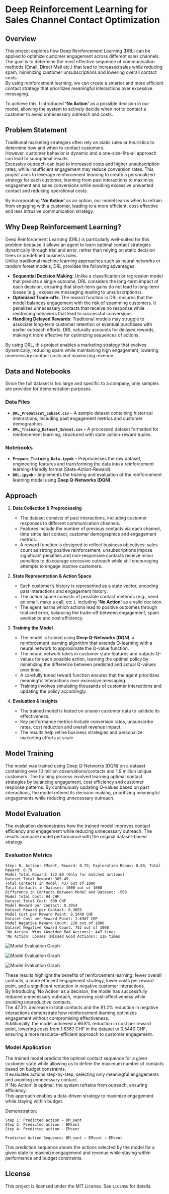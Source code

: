 # Deep Reinforcement Learning for Sales Channel Contact Optimization

## Overview

This project explores how Deep Reinforcement Learning (DRL) can be applied to optimize customer engagement across different sales channels.  
The goal is to determine the most effective sequence of communication methods (Email, Direct Mail etc.) that lead to increased sales while reducing spam, minimizing customer unsubscriptions and lowering overall contact costs.  
By using reinforcement learning, we can create a smarter and more efficient contact strategy that prioritizes meaningful interactions over excessive messaging. 

To achieve this, I introduced **'No Action'** as a possible decision in our model, allowing the system to actively decide when not to contact a customer to avoid unnecessary outreach and costs.

## Problem Statement

Traditional marketing strategies often rely on static rules or heuristics to determine how and when to contact customers.  
However, customer behavior is dynamic and a one-size-fits-all approach can lead to suboptimal results.  
Excessive outreach can lead to increased costs and higher unsubscription rates, while insufficient engagement may reduce conversion rates. This project aims to leverage reinforcement learning to create a personalized strategy for each customer, learning from past interactions to maximize engagement and sales conversions while avoiding excessive unwanted contact and reducing operational costs. 

By incorporating **'No Action'** as an option, our model learns when to refrain from engaging with a customer, leading to a more efficient, cost-effective and less intrusive communication strategy.

## Why Deep Reinforcement Learning?

Deep Reinforcement Learning (DRL) is particularly well-suited for this problem because it allows an agent to learn optimal contact strategies dynamically through trial and error, rather than relying on static decision trees or predefined business rules.  
Unlike traditional machine learning approaches such as neural networks or random forest models, DRL provides the following advantages:

- **Sequential Decision Making**: Unlike a classification or regression model that predicts a single outcome, DRL considers the long-term impact of each decision, ensuring that short-term gains do not lead to long-term losses (e.g., excessive messaging leading to unsubscriptions).
- **Optimized Trade-offs**: The reward function in DRL ensures that the model balances engagement with the risk of spamming customers. It penalizes unnecessary contacts that receive no response while reinforcing behaviors that lead to successful conversions.
- **Handling Delayed Rewards**: Traditional models may struggle to associate long-term customer retention or eventual purchases with earlier outreach efforts. DRL naturally accounts for delayed rewards, making it more effective for optimizing sequences of actions.

By using DRL, this project enables a marketing strategy that evolves dynamically, reducing spam while maintaining high engagement, lowering unnecessary contact costs and maximizing revenue.

## Data and Notebooks

Since the full dataset is too large and specific to a company, only samples are provided for demonstration purposes.

### Data Files
- **`DRL_PreDataset_Subset.csv`** – A sample dataset containing historical interactions, including past engagement metrics and customer demographics.
- **`DRL_Training_Dataset_Subset.csv`** – A processed dataset formatted for reinforcement learning, structured with state-action-reward tuples.

### Notebooks
- **`Prepare_Training_Data.ipynb`** – Preprocesses the raw dataset, engineering features and transforming the data into a reinforcement learning-friendly format (State-Action-Reward).
- **`DRL.ipynb`** – Implements the training and evaluation of the reinforcement learning model using **Deep Q-Networks (DQN)**.


## Approach

1. **Data Collection & Preprocessing**

   - The dataset consists of past interactions, including customer responses to different communication channels.
   - Features include the number of previous contacts via each channel, time since last contact, customer demographics and engagement metrics.
   - A reward function is designed to reflect business objectives: sales count as strong positive reinforcement, unsubscriptions impose significant penalties and non-responsive contacts receive minor penalties to discourage excessive outreach while still encouraging attempts to engage inactive customers.

2. **State Representation & Action Space**

   - Each customer’s history is represented as a state vector, encoding past interactions and engagement history.
   - The action space consists of possible contact methods (e.g., send an email, make a call, etc.), including **'No Action'** as a valid decision.
   - The agent learns which actions lead to positive outcomes through trial and error, balancing the trade-off between engagement, spam avoidance and cost efficiency.

3. **Training the Model**

   - The model is trained using **Deep Q-Networks (DQN)**, a reinforcement learning algorithm that extends Q-learning with a neural network to approximate the Q-value function.
   - The neural network takes in customer state features and outputs Q-values for each possible action, learning the optimal policy by minimizing the difference between predicted and actual Q-values over time.
   - A carefully tuned reward function ensures that the agent prioritizes meaningful interactions over excessive messaging.
   - Training involves simulating thousands of customer interactions and updating the policy accordingly.

4. **Evaluation & Insights**

   - The trained model is tested on unseen customer data to validate its effectiveness.
   - Key performance metrics include conversion rates, unsubscribe rates, cost reduction and overall revenue impact.
   - The results help refine business strategies and personalize marketing efforts at scale.

## Model Training

The model was trained using Deep Q-Networks (DQN) on a dataset containing over 10 million observations/contacts and 1.9 million unique customers. The training process involved learning optimal contact strategies by balancing engagement, cost efficiency and customer response patterns. By continuously updating Q-values based on past interactions, the model refined its decision-making, prioritizing meaningful engagements while reducing unnecessary outreach.

## Model Evaluation

The evaluation demonstrates how the trained model improves contact efficiency and engagement while reducing unnecessary outreach. The results compare model performance with the original dataset-based strategy.

### Evaluation Metrics
```
Step: 0, Action: EMsent, Reward: 0.79, Exploration Bonus: 0.80, Total Reward: 0.79
Model Total Reward: 172.80 (Only for matched actions)
Dataset Total Reward: 305.49
Total Contacts in Model: 437 out of 1000
Total Contacts in Dataset: 1000 out of 1000
Difference in Contacts Between Model and Dataset: -563
Model Total Cost: 94 CHF
Dataset Total Cost: 500 CHF
Model Reward per Contact: 0.3954
Dataset Reward per Contact: 0.3055
Model Cost per Reward Point: 0.5440 CHF
Dataset Cost per Reward Point: 1.6367 CHF
Model Negative Reward Count: 220 out of 1000
Dataset Negative Reward Count: 752 out of 1000
'No Action' Wins (Avoided Bad Actions): 447 times
'No Action' Losses (Missed Good Actions): 116 times
```

![Model Evaluation Graph](images/ModelVsDataset1.png)

![Model Evaluation Graph](images/ModelVsDataset2.png)

![Model Evaluation Graph](images/ModelVsDataset3.png)


These results highlight the benefits of reinforcement learning: fewer overall contacts, a more efficient engagement strategy, lower costs per reward point, and a significant reduction in negative customer interactions.  
By introducing 'No Action' as a decision, the model has successfully reduced unnecessary outreach, improving cost-effectiveness while avoiding unproductive contacts.  
The 47.3% decrease in total contacts and the 81.2% reduction in negative interactions demonstrate how reinforcement learning optimizes engagement without compromising effectiveness.  
Additionally, the model achieved a 66.8% reduction in cost per reward point, lowering costs from 1.6367 CHF in the dataset to 0.5440 CHF, ensuring a more resource-efficient approach to customer engagement.


### Model Application

The trained model predicts the optimal contact sequence for a given customer state while allowing us to define the maximum number of contacts based on budget constraints.  
It evaluates actions step-by-step, selecting only meaningful engagements and avoiding unnecessary contact.  
If 'No Action' is optimal, the system refrains from outreach, ensuring efficiency.  
This approach enables a data-driven strategy to maximize engagement while staying within budget. 

Demonstration:
```
Step 1: Predicted action - DM_sent  
Step 2: Predicted action - EMsent  
Step 4: Predicted action - EMsent  

Predicted Action Sequence: DM_sent → EMsent → EMsent
```

This prediction sequence shows the actions selected by the model for a given state to maximize engagement and revenue while staying within performance and budget constraints.

## License

This project is licensed under the MIT License. See `LICENSE` for details.

